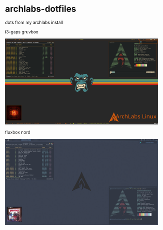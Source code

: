 # archlabs-dotfiles
dots from my archlabs install

i3-gaps gruvbox

![Screenshot](screenshot.png?raw=true)

fluxbox nord

![Screenshot](screenshot2.png?raw=true)